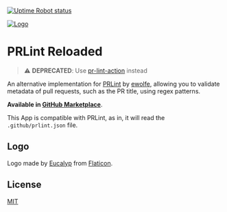 [![Uptime Robot status](https://img.shields.io/uptimerobot/status/m785772948-409b63c8617fcbbc6e9a30a6?style=flat-square)](https://stats.uptimerobot.com/N54K1TN9Kq)

[![Logo](https://avatars3.githubusercontent.com/in/77103?s=41&u=b36fe8dbd2b56b8f634d32e33b2641afef168972&v=4)](https://github.com/apps/prlint-reloaded)

# PRLint Reloaded

> :warning: **DEPRECATED**: Use [pr-lint-action](https://github.com/seferov/pr-lint-action) instead


An alternative implementation for [PRLint](https://github.com/ewolfe/prlint) by [ewolfe](https://github.com/ewolfe), allowing you to validate metadata of pull requests, such as the PR title, using regex patterns.

**Available in [GitHub Marketplace](https://github.com/apps/prlint-reloaded)**.

This App is compatible with PRLint, as in, it will read the `.github/prlint.json` file.

## Logo

Logo made by [Eucalyp](https://creativemarket.com/eucalyp) from [Flaticon](https://www.flaticon.com/).

## License

[MIT](/LICENSE)
